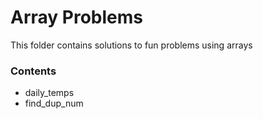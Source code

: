 # Array Problems

This folder contains solutions to fun problems using arrays

### Contents

- daily_temps
- find_dup_num
